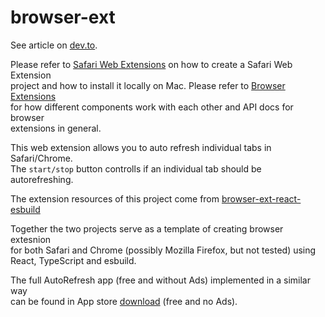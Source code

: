 #  browser-ext

See article on [dev.to](https://dev.to/bingqiao/creating-a-browser-extension-for-safari-and-chrome-493m).  

Please refer to [Safari Web Extensions](https://developer.apple.com/documentation/safariservices/safari_web_extensions) on how to create a Safari Web Extension  
project and how to install it locally on Mac. Please refer to [Browser Extensions](https://developer.mozilla.org/en-US/docs/Mozilla/Add-ons/WebExtensions)  
for how different components work with each other and API docs for browser  
extensions in general.

This web extension allows you to auto refresh individual tabs in Safari/Chrome.  
The `start/stop` button controlls if an individual tab should be autorefreshing.  

The extension resources of this project come from [browser-ext-react-esbuild](https://github.com/bingqiao/browser-ext-react-esbuild)

Together the two projects serve as a template of creating browser extesnion  
for both Safari and Chrome (possibly Mozilla Firefox, but not tested) using  
React, TypeScript and esbuild.

The full AutoRefresh app (free and without Ads) implemented in a similar way  
can be found in App store [download](https://apps.apple.com/gb/app/autorefresh/id1592466003) (free and no Ads).
